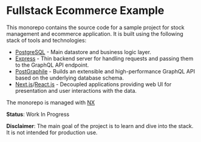 # Fullstack Ecommerce Example

This monorepo contains the source code for a sample project for stock management and ecommerce application. It is built using the following stack of tools and technologies:

- [PostgreSQL](https://www.postgresql.org/) - Main datastore and business logic layer.
- [Express](https://expressjs.com/) - Thin backend server for handling requests and passing them to the GraphQL API endpoint.
- [PostGraphile](https://postgraphile.org/) - Builds an extensible and high-performance GraphQL API based on the underlying database schema.
- [Next.js](https://nextjs.org/)/[React.js](https://react.dev/) - Decoupled applications providing web UI for presentation and user interactions with the data.

The monorepo is managed with [NX](https://nx.dev/)

**Status**: Work In Progress

**Disclaimer**: The main goal of the project is to learn and dive into the stack. It is not intended for production use.
